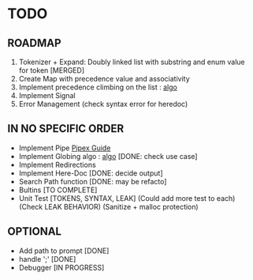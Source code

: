 # TODO
## ROADMAP
1. Tokenizer + Expand: Doubly linked list with substring and enum value for token [MERGED]
2. Create Map with precedence value and associativity
3. Implement precedence climbing on the list : [algo](https://eli.thegreenplace.net/2012/08/02/parsing-expressions-by-precedence-climbing)
4. Implement Signal
5. Error Management (check syntax error for heredoc)

## IN NO SPECIFIC ORDER
* Implement Pipe [Pipex Guide](https://reactive.so/post/42-a-comprehensive-guide-to-pipex)
* Implement Globing algo : [algo](https://www.gmarik.info/blog/2020/understanding-glob-matching/)    [DONE: check use case]
* Implement Redirections
* Implement Here-Doc [DONE: decide output]
* Search Path function [DONE: may be refacto]
* Bultins [TO COMPLETE]
* Unit Test [TOKENS, SYNTAX, LEAK] (Could add more test to each) (Check LEAK BEHAVIOR) (Sanitize + malloc protection)

## OPTIONAL
* Add path to prompt [DONE]
* handle ';' [DONE]
* Debugger [IN PROGRESS]
